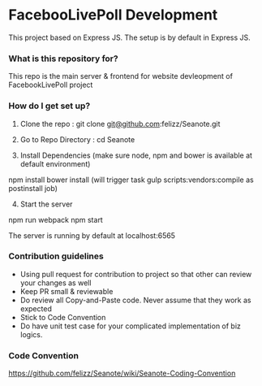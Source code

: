# FacebooLivePoll Development #

This project based on Express JS. The setup is by default in Express JS.


### What is this repository for? ###

This repo is the main server & frontend for website devleopment of FacebookLivePoll project

### How do I get set up? ###

1. Clone the repo : git clone git@github.com:felizz/Seanote.git

2. Go to Repo Directory : cd Seanote

3. Install Dependencies (make sure node, npm and bower is available at default environment)

npm install 
bower install (will trigger task gulp scripts:vendors:compile as postinstall job)

4. Start the server 

npm run webpack
npm start

The server is running by default at localhost:6565

### Contribution guidelines ###

* Using pull request for contribution to project so that other can review your changes as well
* Keep PR small & reviewable
* Do review all Copy-and-Paste code. Never assume that they work as expected
* Stick to Code Convention
* Do have unit test case for your complicated implementation of biz logics.

### Code Convention ###

https://github.com/felizz/Seanote/wiki/Seanote-Coding-Convention
